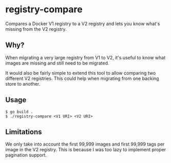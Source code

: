 registry-compare
===

Compares a Docker V1 registry to a V2 registry and lets you know what's missing from the V2 registry.

Why?
---
When migrating a very large registry from V1 to V2, it's useful to know what images are missing and
still need to be migrated.

It would also be fairly simple to extend this tool to allow comparing two different V2 registries.
This could help when migrating from one backing store to another.

Usage
--
```
$ go build .
$ ./registry-compare <V1 URI> <V2 URI>
```

Limitations
---
We only take into account the first 99,999 images and first 99,999 tags per image in the V2 registry.
This is because I was too lazy to implement proper pagination support.

